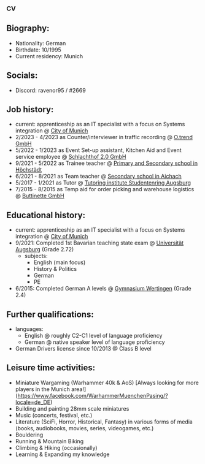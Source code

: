 ### CV 

## Biography: 

- Nationality: German
- Birthdate: 10/1995
- Current residency: Munich

## Socials: 

- Discord: ravenor95 / #2669

## Job history: 

- current: apprenticeship as an IT specialist with a focus on Systems integration @ [City of Munich](https://www.muenchen.de/)
- 2/2023 - 4/2023 as Counter/interviewer in traffic recording @ [O.trend GmbH](https://trend.ogroup.de/)
- 5/2022 - 1/2023 as Event Set-up assistant, Kitchen Aid and  Event service employee @ [Schlachthof 2.0 GmbH](https://www.n8stallung.de/)
- 9/2021 - 5/2022 as Trainee teacher @ [Primary and Secondary school in Höchstädt](https://gsms-hoechstaedt.de/)
- 6/2021 - 8/2021 as Team teacher @ [Secondary school in Aichach](https://www.mittelschule-aichach.de/)
- 5/2017 - 1/2021 as Tutor @ [Tutoring institute Studentenring Augsburg](https://augsburg.studentenring.de/)
- 7/2015 - 8/2015 as Temp aid for order picking and warehouse logistics  @ [Buttinette GmbH](https://basteln-de.buttinette.com/shop/service/unsere-filiale#)

## Educational history: 

- current: apprenticeship as an IT specialist with a focus on Systems integration @ [City of Munich](https://www.muenchen.de/) 
- 9/2021: Completed 1st Bavarian teaching state exam @ [Universität Augsburg](https://www.uni-augsburg.de/de/) (Grade 2.72)
  - subjects:
    - English (main focus)
    - History & Politics
    - German
    - PE    
- 6/2015: Completed German A levels @ [Gymnasium Wertingen](https://www.gymnasium-wertingen.de/) (Grade 2.4) 

## Further qualifications: 

- languages:
  -   English @ roughly C2-C1 level of language proficiency
  -   German @ native speaker level of language proficiency
- German Drivers license since 10/2013 @ Class B level  

## Leisure time activities:

- Miniature Wargaming (Warhammer 40k & AoS) [Always looking for more players in the Munich area!] (https://www.facebook.com/WarhammerMuenchenPasing/?locale=de_DE)
- Building and painting 28mm scale miniatures
- Music (concerts, festival, etc.) 
- Literature (SciFi, Horror, Historical, Fantasy) in various forms of media (books, audiobooks, movies, series, videogames, etc.)
- Bouldering
- Running & Mountain Biking
- Climbing & Hiking (occasionally)
- Learning & Expanding my knowledge
